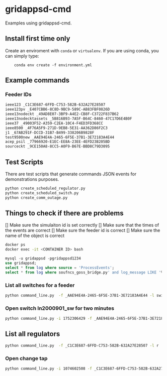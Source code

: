 # gridappsd-cmd

Examples using gridappsd-cmd.

## Install first time only

Create an enviroment with `conda` or `virtualenv`.  If you are using conda, you can 
simply type:

        conda env create -f environment.yml
        
## 

## Example commands
        
### Feeder IDs
```bash
ieee123 _C1C3E687-6FFD-C753-582B-632A27E28507
ieee123pv _E407CBB6-8C8D-9BC9-589C-AB83FBF0826D
ieee13nodeckt _49AD8E07-3BF9-A4E2-CB8F-C3722F837B62
ieee13nodecktassets _5B816B93-7A5F-B64C-8460-47C17D6E4B0F
ieee37 _49003F52-A359-C2EA-10C4-F4ED3FD368CC
ieee8500 _4F76A5F9-271D-9EB8-5E31-AA362D86F2C3
j1 _67AB291F-DCCD-31B7-B499-338206B9828F
test9500new _AAE94E4A-2465-6F5E-37B1-3E72183A4E44
acep_psil _77966920-E1EC-EE8A-23EE-4EFD23B205BD
sourceckt _9CE150A8-8CC5-A0F9-B67E-BBD8C79D3095
```

## Test Scripts
There are test scripts that generate commands JSON events for demonstrations purposes.

```bash
python create_scheduled_regulator.py
python create_scheduled_switch.py
python create_comm_outage.py
```

## Things to check if there are problems

[] Make sure the simulaiton id is set correctly
[] Make sure that the times of the events are correct
[] Make sure the feeder id is correct
[] Make sure the name of the object is correct

```bash
docker ps
docker exec -it <CONTAINER ID> bash
```

```sql
mysql -u gridappsd -pgridappsd1234
use gridappsd;
select * from log where source = 'ProcessEvents';
select * from log where soufncs_goss_bridge.py' and log_message LIKE '%phase_%';
```
        
### List all switches for a feeder 
```bash
python command_line.py  -f _AAE94E4A-2465-6F5E-37B1-3E72183A4E44 -l swi
```

### Open switch ln2000901_sw for two minutes
```bash
python command_line.py -i 1752306429 -f _AAE94E4A-2465-6F5E-37B1-3E72183A4E44 -s ln2000901_sw -fv 1 -rv 0 -od 1374510840 -sd 1374510960
```

## List all regulators
```bash
python command_line.py  -f _C1C3E687-6FFD-C753-582B-632A27E28507 -l r
```

### Open change tap 
```bash
python command_line.py -i 1074602508 -f _C1C3E687-6FFD-C753-582B-632A27E28507 -s creg4a -fv 5 -rv 10 -od 1567008684 -sd 1567008754
```